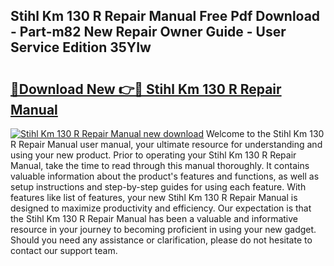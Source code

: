 ## Stihl Km 130 R Repair Manual Free Pdf Download - Part-m82 New Repair Owner Guide - User Service Edition 35YIw

# <h2><a href="http://bc48860.oget.top/?id=Stihl+Km+130+R+Repair+Manual">🔗Download New 👉🔴 Stihl Km 130 R Repair Manual</a></h2>

[![Stihl Km 130 R Repair Manual new download](https://i.imgur.com/5g1atiW.png)](http://bc48860.oget.top/?id=Stihl+Km+130+R+Repair+Manual)
Welcome to the Stihl Km 130 R Repair Manual user manual, your ultimate resource for understanding and using your new product. Prior to operating your Stihl Km 130 R Repair Manual, take the time to read through this manual thoroughly. It contains valuable information about the product's features and functions, as well as setup instructions and step-by-step guides for using each feature. With features like list of features, your new Stihl Km 130 R Repair Manual is designed to maximize productivity and efficiency. Our expectation is that the Stihl Km 130 R Repair Manual has been a valuable and informative resource in your journey to becoming proficient in using your new gadget. Should you need any assistance or clarification, please do not hesitate to contact our support team.
